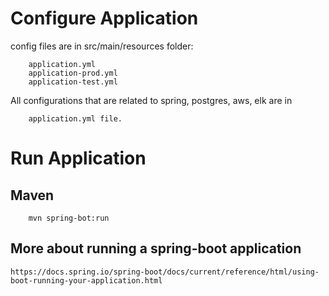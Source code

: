 
# Configure Application
config files are in src/main/resources folder:
        
        application.yml
        application-prod.yml
        application-test.yml

All configurations that are related to spring, postgres, aws, elk are in 

        application.yml file.

#   Run Application
## Maven

        mvn spring-bot:run
           
## More about running a spring-boot application
    
    https://docs.spring.io/spring-boot/docs/current/reference/html/using-boot-running-your-application.html
    
